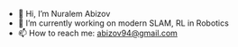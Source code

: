 - 👋 Hi, I’m Nuralem Abizov
- 🔭 I’m currently working on modern SLAM, RL in Robotics 
- 📫 How to reach me: abizov94@gmail.com
